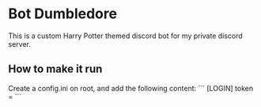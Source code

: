 # Bot Dumbledore
This is a custom Harry Potter themed discord bot for my private discord server.

## How to make it run
Create a config.ini on root, and add the following content:
´´´
[LOGIN]
token = <your own discord api token comes here>
´´´
